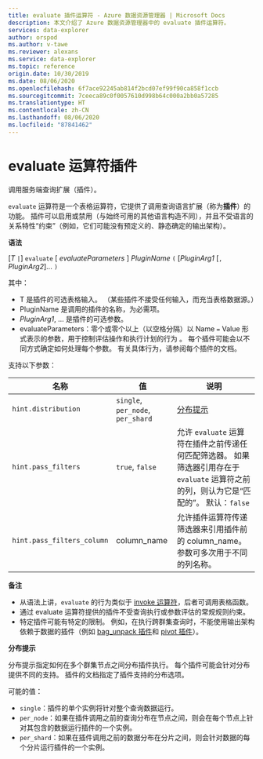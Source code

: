 ```yaml
---
title: evaluate 插件运算符 - Azure 数据资源管理器 | Microsoft Docs
description: 本文介绍了 Azure 数据资源管理器中的 evaluate 插件运算符。
services: data-explorer
author: orspod
ms.author: v-tawe
ms.reviewer: alexans
ms.service: data-explorer
ms.topic: reference
origin.date: 10/30/2019
ms.date: 08/06/2020
ms.openlocfilehash: 6f7ace92245ab814f2bcd07ef99f90ca858f1ccb
ms.sourcegitcommit: 7ceeca89c0f0057610d998b64c000a2bb0a57285
ms.translationtype: HT
ms.contentlocale: zh-CN
ms.lasthandoff: 08/06/2020
ms.locfileid: "87841462"
---
```

# <a name="evaluate-operator-plugins"></a>evaluate 运算符插件

调用服务端查询扩展（插件）。

`evaluate` 运算符是一个表格运算符，它提供了调用查询语言扩展（称为**插件**）的功能。 插件可以启用或禁用（与始终可用的其他语言构造不同），并且不受语言的关系特性“约束”（例如，它们可能没有预定义的、静态确定的输出架构）。

**语法** 

[*T* `|`] `evaluate` [ *evaluateParameters* ] *PluginName* `(` [*PluginArg1* [`,` *PluginArg2*]... `)`

其中：

* T 是插件的可选表格输入。 （某些插件不接受任何输入，而充当表格数据源。）
* PluginName 是调用的插件的名称，为必需项。
* *PluginArg1*, ... 是插件的可选参数。
* evaluateParameters：零个或零个以上（以空格分隔）以 Name `=` Value 形式表示的参数，用于控制评估操作和执行计划的行为 。 每个插件可能会以不同方式确定如何处理每个参数。 有关具体行为，请参阅每个插件的文档。  

支持以下参数： 

  |名称                |值                           |说明                                |
  |--------------------|---------------------------------|-------------------------------------------|
  |`hint.distribution` |`single`, `per_node`, `per_shard`| [分布提示](#distributionhints) |
  |`hint.pass_filters` |`true`, `false`| 允许 `evaluate` 运算符在插件之前传递任何匹配筛选器。 如果筛选器引用存在于 `evaluate` 运算符之前的列，则认为它是“匹配的”。 默认：`false` |
  |`hint.pass_filters_column` |column_name| 允许插件运算符传递筛选器来引用插件前的 column_name。 参数可多次用于不同的列名称。 |

**备注**

* 从语法上讲，`evaluate` 的行为类似于 [invoke 运算符](./invokeoperator.md)，后者可调用表格函数。
* 通过 evaluate 运算符提供的插件不受查询执行或参数评估的常规规则约束。
* 特定插件可能有特定的限制。 例如，在执行跨群集查询时，不能使用输出架构依赖于数据的插件（例如 [bag_unpack 插件](./bag-unpackplugin.md)和 [pivot 插件](./pivotplugin.md)）。

<a id="distributionhints"> **分布提示** </a>

分布提示指定如何在多个群集节点之间分布插件执行。 每个插件可能会针对分布提供不同的支持。 插件的文档指定了插件支持的分布选项。

可能的值：

* `single`：插件的单个实例将针对整个查询数据运行。
* `per_node`：如果在插件调用之前的查询分布在节点之间，则会在每个节点上针对其包含的数据运行插件的一个实例。
* `per_shard`：如果在插件调用之前的数据分布在分片之间，则会针对数据的每个分片运行插件的一个实例。
